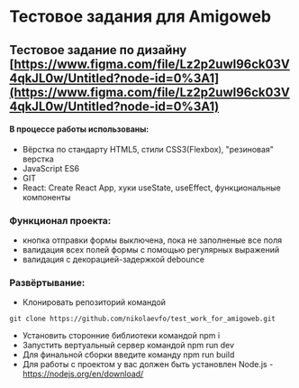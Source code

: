 # Тестовое задания для Amigoweb

## Тестовое задание по дизайну [https://www.figma.com/file/Lz2p2uwl96ck03V4qkJL0w/Untitled?node-id=0%3A1](https://www.figma.com/file/Lz2p2uwl96ck03V4qkJL0w/Untitled?node-id=0%3A1)

#### В процессе работы использованы:
- Вёрстка по стандарту HTML5, стили CSS3(Flexbox), "резиновая" верстка
- JavaScript ES6
- GIT
- React: Create React App, хуки useState, useEffect, функциональные компоненты

### Функционал проекта:
- кнопка отправки формы выключена, пока не заполненые все поля
- валидация всех полей формы с помощью регулярных выражений
- валидация с декорацией-задержкой debounce

### Развёртывание:
- Клонировать репозиторий командой
```
git clone https://github.com/nikolaevfo/test_work_for_amigoweb.git
```
- Установить сторонние библиотеки командой npm i
- Запустить вертуальный сервер командой npm run dev
- Для финальной сборки введите команду npm run build
- Для работы с проектом у вас должен быть установлен Node.js - https://nodejs.org/en/download/
